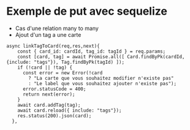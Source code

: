 # Exemple de put avec sequelize
- Cas d'une relation many to many 
- Ajout d'un tag a une carte
```
async linkTagToCard(req,res,next){
    const { card_id: cardId, tag_id: tagId } = req.params;
    const [card, tag] = await Promise.all([ Card.findByPk(cardId, {include: "tags"}), Tag.findByPk(tagId) ]);
    if (!card || !tag) {
      const error = new Error(!card 
        ? "La carte que vous souhaitez modifier n'existe pas" 
        : "Le label que vous souhaitez ajouter n'existe pas");
      error.statusCode = 400;
      return next(error);
    }
    await card.addTag(tag);
    await card.reload({ include: "tags"});
    res.status(200).json(card);
  },
```
